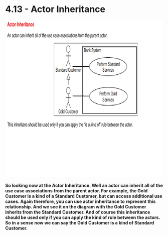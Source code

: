 # 4.13 - Actor Inheritance

<img src="/images/04_13_01.jpg" width="800" height="500">

**So looking now at the Actor Inheritance. Well an actor can inherit all of the use case associations from the parent actor. For example, the Gold Customer is a kind of a Standard Customer, but can access additional use cases. Again therefore, you can use actor inheritance to represent this relationship. And we see it on the diagram with the Gold Customer inherits from the Standard Customer. And of course this inheritance should be used only if you can apply the kind of rule between the actors. So in a sense now we can say the Gold Customer is a kind of Standard Customer.**